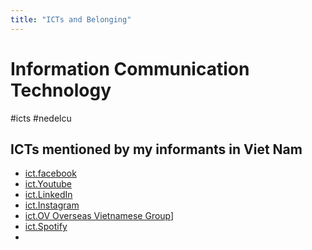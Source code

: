```yaml
---
title: "ICTs and Belonging"
---
```

# Information Communication Technology
#icts #nedelcu

## ICTs mentioned by my informants in Viet Nam
- [ict.facebook](001.Notes/ict.facebook.md)
- [ict.Youtube](001.Notes/ict.Youtube.md)
- [ict.LinkedIn](001.Notes/ict.LinkedIn.md)
- [ict.Instagram](001.Notes/ict.Instagram.md)
- [ict.OV Overseas Vietnamese Group](001.Notes/ict.OV%20Overseas%20Vietnamese%20Group.md)]
- [ict.Spotify](001.Notes/ict.Spotify.md)
- 